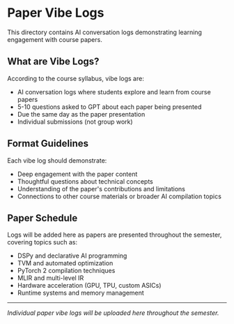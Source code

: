 # Paper Vibe Logs

This directory contains AI conversation logs demonstrating learning engagement with course papers.

## What are Vibe Logs?

According to the course syllabus, vibe logs are:
- AI conversation logs where students explore and learn from course papers
- 5-10 questions asked to GPT about each paper being presented
- Due the same day as the paper presentation
- Individual submissions (not group work)

## Format Guidelines

Each vibe log should demonstrate:
- Deep engagement with the paper content
- Thoughtful questions about technical concepts
- Understanding of the paper's contributions and limitations
- Connections to other course materials or broader AI compilation topics

## Paper Schedule

Logs will be added here as papers are presented throughout the semester, covering topics such as:
- DSPy and declarative AI programming
- TVM and automated optimization
- PyTorch 2 compilation techniques
- MLIR and multi-level IR
- Hardware acceleration (GPU, TPU, custom ASICs)
- Runtime systems and memory management

---

*Individual paper vibe logs will be uploaded here throughout the semester.*